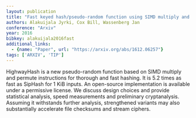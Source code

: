 ```yaml
---
layout: publication
title: "Fast keyed hash/pseudo-random function using SIMD multiply and permute"
authors: Alakuijala Jyrki, Cox Bill, Wassenberg Jan
conference: "Arxiv"
year: 2016
bibkey: alakuijala2016fast
additional_links:
  - {name: "Paper", url: "https://arxiv.org/abs/1612.06257"}
tags: ['ARXIV', 'TIP']
---
```

HighwayHash is a new pseudo-random function based on SIMD multiply and permute
instructions for thorough and fast hashing. It is 5.2 times as fast as SipHash
for 1 KiB inputs. An open-source implementation is available under a permissive
license. We discuss design choices and provide statistical analysis, speed
measurements and preliminary cryptanalysis. Assuming it withstands further
analysis, strengthened variants may also substantially accelerate file checksums
and stream ciphers.
